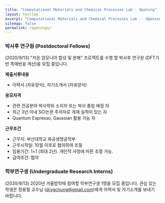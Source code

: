 ```yaml
---
title: "Computational Materials and Chemical Processes Lab - Opening"
layout: textlay
excerpt: "Computational Materials and Chemical Processes Lab -- Opening"
sitemap: false
permalink: /openings/
---
```

### **박사후 연구원 (Postdoctoral Fellows)**

(2020/9/13) "저온 암모니아 합성 및 분해" 프로젝트를 수행 할 박사후 연구원 (DFT기반 촉매반응 계산)을 모집 중입니다.

**제출서류내용**
- 이력서 (자유양식), 자기소개서 (자유양식)

**응모자격**
- 관련 전공분야 박사학위 소지자 또는 박사 졸업 예정 자
- 최근 3년 이내 SCI논문 주저자로 게재 실적이 있는 자
- Quantum Espresso, Gaussian 활용 가능 자

**근무조건**
- 근무지: 부산대학교 화공생명공학부
- 근무시작일: 10월 이후로 협의하여 조절
- 임용기간: 1+1 (최대 2년). 개인적 사정에 따른 조절 가능.
- 급여조건: 협의

### **학부연구생 (Undergraduate Research Interns)**

(2020/9/13) 2020년 겨울방학때 참여할 학부연구생 1명을 모집 중입니다. 관심 있는 학생은 정용철 교수님 (drygchung@gmail.com)에게 이력서 및 자기소개를 보내기 바랍니다.
